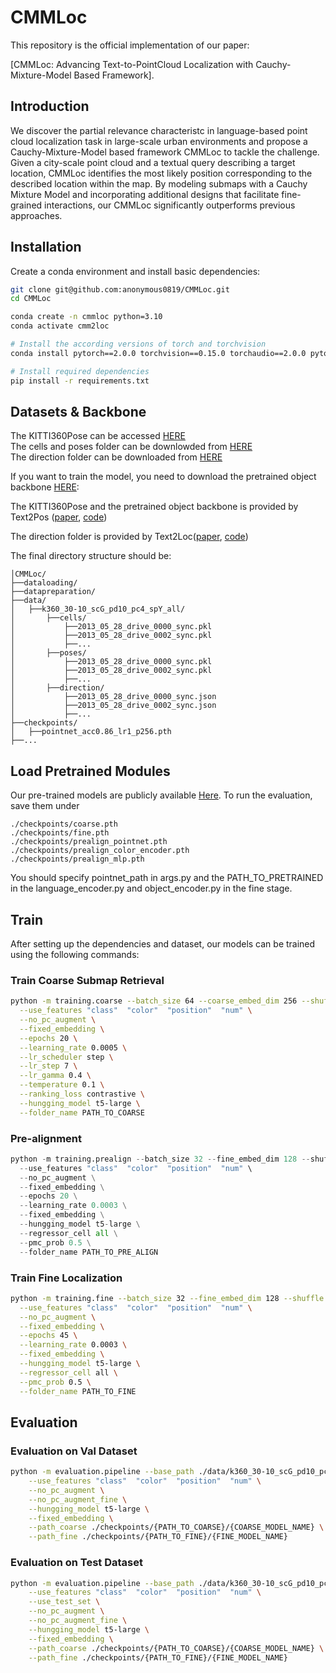 # CMMLoc
This repository is the official implementation of our paper: 

[CMMLoc: Advancing Text-to-PointCloud Localization with Cauchy-Mixture-Model Based Framework].

## Introduction
We discover the partial relevance characteristc in language-based point cloud localization task in large-scale urban environments and propose a Cauchy-Mixture-Model based framework CMMLoc to tackle the challenge. Given a city-scale point cloud and a textual query describing a target location, CMMLoc identifies the most likely position corresponding to the described location within the map. By modeling submaps with a Cauchy Mixture Model and incorporating additional designs that facilitate fine-grained interactions, our CMMLoc significantly outperforms previous approaches.


## Installation
Create a conda environment and install basic dependencies:
```bash
git clone git@github.com:anonymous0819/CMMLoc.git
cd CMMLoc

conda create -n cmmloc python=3.10
conda activate cmm2loc

# Install the according versions of torch and torchvision
conda install pytorch==2.0.0 torchvision==0.15.0 torchaudio==2.0.0 pytorch-cuda=11.7 -c pytorch -c nvidia

# Install required dependencies
pip install -r requirements.txt
```

## Datasets & Backbone

The KITTI360Pose can be accessed [HERE](https://vision.in.tum.de/webshare/g/text2pose/)  
The cells and poses folder can be downlowded from [HERE](https://cvg.cit.tum.de/webshare/g/text2pose/KITTI360Pose/k360_30-10_scG_pd10_pc4_spY_all/)  
The direction folder can be downloaded from [HERE](https://drive.google.com/drive/folders/15nsTfN7oQ2uctghRIWo0UgVmJUURzNUZ?usp=sharing)  

If you want to train the model, you need to download the pretrained object backbone [HERE](https://drive.google.com/file/d/1j2q67tfpVfIbJtC1gOWm7j8zNGhw5J9R/view?usp=drive_link):

The KITTI360Pose and the pretrained object backbone is provided by Text2Pos ([paper](https://arxiv.org/abs/2203.15125), [code](https://github.com/mako443/Text2Pos-CVPR2022))

The direction folder is provided by Text2Loc([paper](https://arxiv.org/abs/2311.15977), [code](https://github.com/Yan-Xia/Text2Loc))

The final directory structure should be:

```
│CMMLoc/
├──dataloading/
├──datapreparation/
├──data/
│   ├──k360_30-10_scG_pd10_pc4_spY_all/
│       ├──cells/
│           ├──2013_05_28_drive_0000_sync.pkl
│           ├──2013_05_28_drive_0002_sync.pkl
│           ├──...
│       ├──poses/
│           ├──2013_05_28_drive_0000_sync.pkl
│           ├──2013_05_28_drive_0002_sync.pkl
│           ├──...
│       ├──direction/
│           ├──2013_05_28_drive_0000_sync.json
│           ├──2013_05_28_drive_0002_sync.json
│           ├──...
├──checkpoints/
│   ├──pointnet_acc0.86_lr1_p256.pth
├──...
```

## Load Pretrained Modules

Our pre-trained models are publicly available [Here](https://www.dropbox.com/scl/fo/ge19rxdqafrlhmf0qts4a/AMzAbPEBbp6n-qGjLPIoisg?rlkey=3j0p10qyq58t5ws7i2ripp0l2&st=cj0dwaoc&dl=0). To run the evaluation, save them under

```
./checkpoints/coarse.pth
./checkpoints/fine.pth
./checkpoints/prealign_pointnet.pth
./checkpoints/prealign_color_encoder.pth
./checkpoints/prealign_mlp.pth
```

You should specify pointnet_path in args.py and the PATH_TO_PRETRAINED in the language_encoder.py and object_encoder.py in the fine stage.

## Train

After setting up the dependencies and dataset, our models can be trained using the following commands:

### Train Coarse Submap Retrieval

```bash
python -m training.coarse --batch_size 64 --coarse_embed_dim 256 --shuffle --base_path ./data/k360_30-10_scG_pd10_pc4_spY_all/   \
  --use_features "class"  "color"  "position"  "num" \
  --no_pc_augment \
  --fixed_embedding \
  --epochs 20 \
  --learning_rate 0.0005 \
  --lr_scheduler step \
  --lr_step 7 \
  --lr_gamma 0.4 \
  --temperature 0.1 \
  --ranking_loss contrastive \
  --hungging_model t5-large \
  --folder_name PATH_TO_COARSE
```

### Pre-alignment

```python
python -m training.prealign --batch_size 32 --fine_embed_dim 128 --shuffle --base_path ./data/k360_30-10_scG_pd10_pc4_spY_all/ \
  --use_features "class"  "color"  "position"  "num" \
  --no_pc_augment \
  --fixed_embedding \
  --epochs 20 \
  --learning_rate 0.0003 \
  --fixed_embedding \
  --hungging_model t5-large \
  --regressor_cell all \
  --pmc_prob 0.5 \
  --folder_name PATH_TO_PRE_ALIGN
```

### Train Fine Localization

```bash
python -m training.fine --batch_size 32 --fine_embed_dim 128 --shuffle --base_path ./data/k360_30-10_scG_pd10_pc4_spY_all/ \
  --use_features "class"  "color"  "position"  "num" \
  --no_pc_augment \
  --fixed_embedding \
  --epochs 45 \
  --learning_rate 0.0003 \
  --fixed_embedding \
  --hungging_model t5-large \
  --regressor_cell all \
  --pmc_prob 0.5 \
  --folder_name PATH_TO_FINE
```

## Evaluation

### Evaluation on Val Dataset

```bash
python -m evaluation.pipeline --base_path ./data/k360_30-10_scG_pd10_pc4_spY_all/ \
    --use_features "class"  "color"  "position"  "num" \
    --no_pc_augment \
    --no_pc_augment_fine \
    --hungging_model t5-large \
    --fixed_embedding \
    --path_coarse ./checkpoints/{PATH_TO_COARSE}/{COARSE_MODEL_NAME} \
    --path_fine ./checkpoints/{PATH_TO_FINE}/{FINE_MODEL_NAME} 
```

### Evaluation on Test Dataset

```bash
python -m evaluation.pipeline --base_path ./data/k360_30-10_scG_pd10_pc4_spY_all/ \
    --use_features "class"  "color"  "position"  "num" \
    --use_test_set \
    --no_pc_augment \
    --no_pc_augment_fine \
    --hungging_model t5-large \
    --fixed_embedding \
    --path_coarse ./checkpoints/{PATH_TO_COARSE}/{COARSE_MODEL_NAME} \
    --path_fine ./checkpoints/{PATH_TO_FINE}/{FINE_MODEL_NAME} 
```
